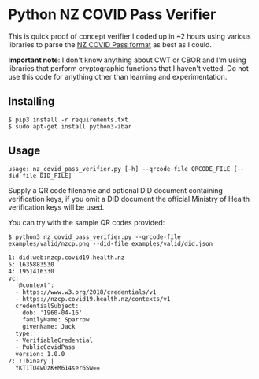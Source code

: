 # Python NZ COVID Pass Verifier

This is quick proof of concept verifier I coded up in ~2 hours using various libraries to
parse the [NZ COVID Pass format](https://nzcp.covid19.health.nz/) as best as I could.

**Important note**: I don't know anything about CWT or CBOR and I'm using libraries that perform
cryptographic functions that I haven't vetted. Do not use this code for anything other than
learning and experimentation.

## Installing

```
$ pip3 install -r requirements.txt
$ sudo apt-get install python3-zbar
```

## Usage


```
usage: nz_covid_pass_verifier.py [-h] --qrcode-file QRCODE_FILE [--did-file DID_FILE]
```

Supply a QR code filename and optional DID document containing verification keys, if you omit
a DID document the official Ministry of Health verification keys will be used.

You can try with the sample QR codes provided:

```
$ python3 nz_covid_pass_verifier.py --qrcode-file examples/valid/nzcp.png --did-file examples/valid/did.json

1: did:web:nzcp.covid19.health.nz
5: 1635883530
4: 1951416330
vc:
  '@context':
  - https://www.w3.org/2018/credentials/v1
  - https://nzcp.covid19.health.nz/contexts/v1
  credentialSubject:
    dob: '1960-04-16'
    familyName: Sparrow
    givenName: Jack
  type:
  - VerifiableCredential
  - PublicCovidPass
  version: 1.0.0
7: !!binary |
  YKT1TU4wQzK+M614ser6Sw==
```
